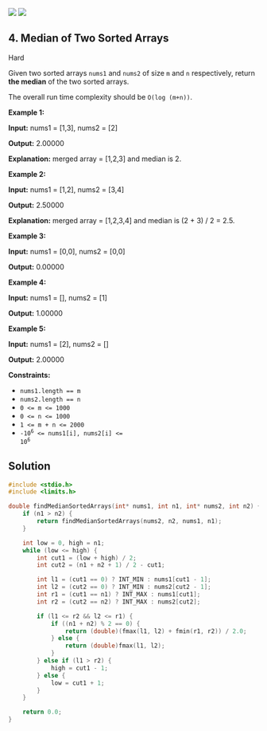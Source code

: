 [![](https://img.shields.io/github/stars/LeetCode-in-C/LeetCode-in-C?label=Stars&style=flat-square)](https://github.com/LeetCode-in-C/LeetCode-in-C)
[![](https://img.shields.io/github/forks/LeetCode-in-C/LeetCode-in-C?label=Fork%20me%20on%20GitHub%20&style=flat-square)](https://github.com/LeetCode-in-C/LeetCode-in-C/fork)

## 4\. Median of Two Sorted Arrays

Hard

Given two sorted arrays `nums1` and `nums2` of size `m` and `n` respectively, return **the median** of the two sorted arrays.

The overall run time complexity should be `O(log (m+n))`.

**Example 1:**

**Input:** nums1 = [1,3], nums2 = [2]

**Output:** 2.00000

**Explanation:** merged array = [1,2,3] and median is 2. 

**Example 2:**

**Input:** nums1 = [1,2], nums2 = [3,4]

**Output:** 2.50000

**Explanation:** merged array = [1,2,3,4] and median is (2 + 3) / 2 = 2.5. 

**Example 3:**

**Input:** nums1 = [0,0], nums2 = [0,0]

**Output:** 0.00000 

**Example 4:**

**Input:** nums1 = [], nums2 = [1]

**Output:** 1.00000 

**Example 5:**

**Input:** nums1 = [2], nums2 = []

**Output:** 2.00000 

**Constraints:**

*   `nums1.length == m`
*   `nums2.length == n`
*   `0 <= m <= 1000`
*   `0 <= n <= 1000`
*   `1 <= m + n <= 2000`
*   <code>-10<sup>6</sup> <= nums1[i], nums2[i] <= 10<sup>6</sup></code>

## Solution

```c
#include <stdio.h>
#include <limits.h>

double findMedianSortedArrays(int* nums1, int n1, int* nums2, int n2) {
    if (n1 > n2) {
        return findMedianSortedArrays(nums2, n2, nums1, n1);
    }

    int low = 0, high = n1;
    while (low <= high) {
        int cut1 = (low + high) / 2;
        int cut2 = (n1 + n2 + 1) / 2 - cut1;

        int l1 = (cut1 == 0) ? INT_MIN : nums1[cut1 - 1];
        int l2 = (cut2 == 0) ? INT_MIN : nums2[cut2 - 1];
        int r1 = (cut1 == n1) ? INT_MAX : nums1[cut1];
        int r2 = (cut2 == n2) ? INT_MAX : nums2[cut2];

        if (l1 <= r2 && l2 <= r1) {
            if ((n1 + n2) % 2 == 0) {
                return (double)(fmax(l1, l2) + fmin(r1, r2)) / 2.0;
            } else {
                return (double)fmax(l1, l2);
            }
        } else if (l1 > r2) {
            high = cut1 - 1;
        } else {
            low = cut1 + 1;
        }
    }

    return 0.0;
}
```